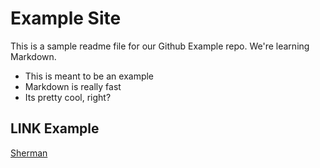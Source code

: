 # Example Site

This is a sample readme file for our Github Example repo. We're learning Markdown.

* This is meant to be an example
* Markdown is really fast
* Its pretty cool, right?

## LINK Example
[Sherman](https://www.codetime.io)